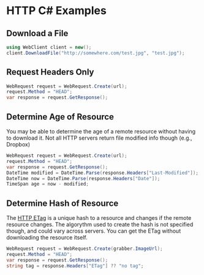 # HTTP C# Examples

## Download a File

```cs
using WebClient client = new();
client.DownloadFile("http://somewhere.com/test.jpg", "test.jpg");
```

## Request Headers Only
```cs
WebRequest request = WebRequest.Create(url);
request.Method = "HEAD";
var response = request.GetResponse();
```

## Determine Age of Resource
You may be able to determine the age of a remote resource without having to download it. Not all HTTP servers return file modified info though (e.g., Dropbox)
```cs
WebRequest request = WebRequest.Create(url);
request.Method = "HEAD";
var response = request.GetResponse();
DateTime modified = DateTime.Parse(response.Headers["Last-Modified"]);
DateTime now = DateTime.Parse(response.Headers["Date"]);
TimeSpan age = now - modified;
```

## Determine Hash of Resource
The [HTTP ETag](https://en.wikipedia.org/wiki/HTTP_ETag) is a unique hash to a resource and changes if the remote resource changes. The algorythm used to create the hash is not specified though, and could vary across servers. You can get the ETag without downloading the resource itself.
```cs
WebRequest request = WebRequest.Create(grabber.ImageUrl);
request.Method = "HEAD";
var response = request.GetResponse();
string tag = response.Headers["ETag"] ?? "no tag";
```
